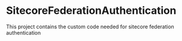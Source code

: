 # SitecoreFederationAuthentication
This project contains the custom code needed for sitecore federation authentication
